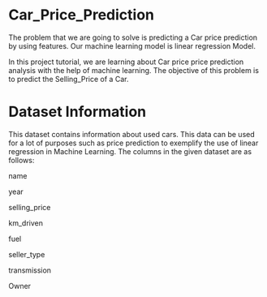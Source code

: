 # Car_Price_Prediction
The problem that we are going to solve is predicting a Car price prediction by using features. Our machine learning model is linear regression Model.

In this project tutorial, we are learning about Car price price prediction analysis with the help of machine learning. The objective of this problem is to predict the Selling_Price of a Car.

# Dataset Information
This dataset contains information about used cars.
This data can be used for a lot of purposes such as price prediction to exemplify the use of linear regression in Machine Learning.
The columns in the given dataset are as follows:

name

year

selling_price

km_driven

fuel

seller_type

transmission

Owner
